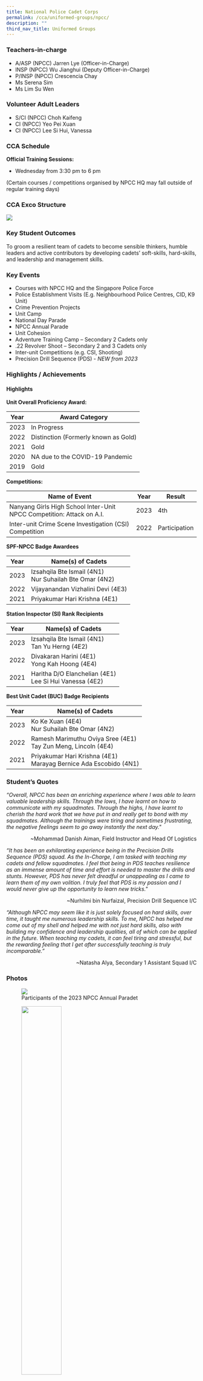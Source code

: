 ```yaml
---
title: National Police Cadet Corps
permalink: /cca/uniformed-groups/npcc/
description: ""
third_nav_title: Uniformed Groups
---
```

### Teachers-in-charge
* A/ASP (NPCC) Jarren Lye (Officer-in-Charge)
* INSP (NPCC) Wu Jianghui (Deputy Officer-in-Charge)
* P/INSP (NPCC) Crescencia Chay
* Ms Serena Sim
* Ms Lim Su Wen

### Volunteer Adult Leaders
* S/CI (NPCC) Choh Kaifeng
* CI (NPCC) Yeo Pei Xuan
* CI (NPCC) Lee Si Hui, Vanessa


### CCA Schedule	
**Official Training Sessions:**
* Wednesday from 3:30 pm to 6 pm

(Certain courses / competitions organised by NPCC HQ may fall outside of regular training days)


### CCA Exco Structure
![](/images/StudDevelopment/CCAs/UniformedGroups/NPCC/npcc-exco2023.png)


### Key Student Outcomes

To groom a resilient team of cadets to become sensible thinkers, humble leaders and active contributors by developing cadets’ soft-skills, hard-skills, and leadership and management skills.

### Key Events

* Courses with NPCC HQ and the Singapore Police Force
* Police Establishment Visits (E.g. Neighbourhood Police Centres, CID, K9 Unit)
* Crime Prevention Projects
* Unit Camp
* National Day Parade
* NPCC Annual Parade
* Unit Cohesion
* Adventure Training Camp – Secondary 2 Cadets only
* .22 Revolver Shoot – Secondary 2 and 3 Cadets only
* Inter-unit Competitions (e.g. CSI, Shooting)
* Precision Drill Sequence (PDS) - *NEW from 2023* 



### Highlights / Achievements

#### Highlights

**Unit Overall Proficiency Award:**

| Year | Award Category |
| -------- | -------- |
| 2023    | In Progress     |
| 2022     | Distinction (Formerly known as Gold)     |
| 2021     | Gold     |
| 2020     | NA due to the COVID-19 Pandemic     |
| 2019     | Gold     |

**Competitions:**

| Name of Event | Year | Result |
| -------- | -------- | -------- |
| Nanyang Girls High School Inter-Unit NPCC Competition: Attack on A.I.      | 2023     | 4th     |
| Inter-unit Crime Scene Investigation (CSI) Competition     | 2022     | Participation     |

**SPF-NPCC Badge Awardees**

| Year | Name(s) of Cadets |
| -------- | -------- |
| 2023     | Izsahqila Bte Ismail (4N1)<br>Nur Suhailah Bte Omar (4N2)    |
| 2022     | Vijayanandan Vizhalini Devi (4E3)     |
| 2021     | Priyakumar Hari Krishna (4E1)     |

**Station Inspector (SI) Rank Recipients**


| Year | Name(s) of Cadets |
| -------- | -------- |
| 2023     | Izsahqila Bte Ismail (4N1)<br> Tan Yu Herng (4E2)   |
| 2022     | Divakaran Harini (4E1)<br>Yong Kah Hoong (4E4)     |
| 2021     | Haritha D/O Elanchelian (4E1)<br>Lee Si Hui Vanessa (4E2)     |

**Best Unit Cadet (BUC) Badge Recipients**


| Year | Name(s) of Cadets |
| -------- | -------- |
| 2023     | Ko Ke Xuan (4E4)<br>Nur Suhailah Bte Omar (4N2)     |
| 2022     | Ramesh Marimuthu Oviya Sree (4E1)<br>Tay Zun Meng, Lincoln (4E4)     |
| 2021     | Priyakumar Hari Krishna (4E1)<br>Marayag Bernice Ada Escobido (4N1)     |


### Student’s Quotes

	
*“Overall, NPCC has been an enriching experience where I was able to learn valuable leadership skills. Through the lows, I have learnt on how to communicate with my squadmates. Through the highs, I have learnt to cherish the hard work that we have put in and really get to bond with my squadmates. Although the trainings were tiring and sometimes frustrating, the negative feelings seem to go away instantly the next day."*

<div style="text-align:right;">~Mohammad Danish Aiman, FieId Instructor and Head Of Logistics</div>


*“It has been an exhilarating experience being in the Precision Drills Sequence (PDS) squad. As the In-Charge, I am tasked with teaching my cadets and fellow squadmates. I feel that being in PDS teaches resilience as an immense amount of time and effort is needed to master the drills and stunts. However, PDS has never felt dreadful or unappealing as I came to learn them of my own volition. I truly feel that PDS is my passion and I would never give up the opportunity to learn new tricks."*

<div style="text-align:right;">~Nurhilmi bin Nurfaizal, Precision Drill Sequence I/C</div>


*“Although NPCC may seem like it is just solely focused on hard skills, over time, it taught me numerous leadership skills. To me, NPCC has helped me come out of my shell and helped me with not just hard skills, also with building my confidence and leadership qualities, all of which can be applied in the future. When teaching my cadets, it can feel tiring and stressful, but the rewarding feeling that I get after successfully teaching is truly incomparable.”*

<div style="text-align:right;">~Natasha Alya, Secondary 1 Assistant Squad I/C</div>


### Photos

<figure><img src="/images/StudDevelopment/CCAs/UniformedGroups/NPCC/npcc-1.jpg"><figcaption>Participants of the 2023 NPCC Annual Paradet</figcaption></figure>


<figure><img src="/images/StudDevelopment/CCAs/UniformedGroups/NPCC/npcc-2.png" style="width:50%"><figcaption>Our Officer-in-Charge with our 7th consecutive UOPA Distinction / Gold Award!</figcaption></figure>

<figure><img src="/images/StudDevelopment/CCAs/UniformedGroups/NPCC/npcc-3.png"><figcaption>First NPCC-NCC combined Precision Drill Sequence Rehearsals!</figcaption></figure>

<figure><img src="/images/StudDevelopment/CCAs/UniformedGroups/NPCC/npcc-4.jpg"><figcaption>Secondary 2 cadets analysing a crime scene as part of their Crime Scene Investigation (CSI) practical lesson, conducted by Teacher-Officer P/INSP (NPCC) Crescencia Chay</figcaption></figure>

<figure><img src="/images/StudDevelopment/CCAs/UniformedGroups/NPCC/npcc-5.png" style="width:70%"><figcaption>Recipients of the prestigious SPF-NPCC Badge with our Principal, Mrs Regina Lee</figcaption></figure>


<figure><img src="/images/StudDevelopment/CCAs/UniformedGroups/NPCC/npcc-6.png"><figcaption>Our cadets in action during the Nanyang Girls High School Inter-Unit NPCC Competition: Attack on A.I..</figcaption></figure>


<figure><img src="/images/StudDevelopment/CCAs/UniformedGroups/NPCC/npcc-7.png" style="width:70%"><figcaption>TactSim Enrichment!</figcaption></figure>

<figure><img src="/images/StudDevelopment/CCAs/UniformedGroups/NPCC/npcc-8.png"><figcaption>Our cadets in action at the 2023 CCA Open House</figcaption></figure>

<figure><img src="/images/StudDevelopment/CCAs/UniformedGroups/NPCC/npcc-9.png"><figcaption>Our first campfire since the COVID-19 pandemic! (Unit Camp 2022)</figcaption></figure>

<figure><img src="/images/StudDevelopment/CCAs/UniformedGroups/NPCC/npcc-10.png"><figcaption>Cadets enjoying an outdoor cooking experience as part of the 2022 Unit Camp</figcaption></figure>

<figure><img src="/images/StudDevelopment/CCAs/UniformedGroups/NPCC/npcc-11.png"><figcaption>National Day Parade 2022, our first fully-physical parade post-COVID</figcaption></figure>

<figure><img src="/images/StudDevelopment/CCAs/UniformedGroups/NPCC/npcc-11a.png"><figcaption>Cadets sharing anti-scam residents with the residents of Yishun as part of their Passion Youth Ambassador (PYA) programme</figcaption></figure>

<figure><img src="/images/StudDevelopment/CCAs/UniformedGroups/NPCC/npcc-12.png"><figcaption>YSS Unit Cohesion 2022: Hike to Pulau Ubin</figcaption></figure>

<figure><img src="/images/StudDevelopment/CCAs/UniformedGroups/NPCC/npcc-13.png"><figcaption>Cadets attending a lecture during their Neighbourhood Police Centre (NPC) visit</figcaption></figure>
